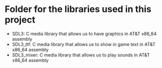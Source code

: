 # Folder for the libraries used in this project
- SDL3: C media library that allows us to have graphics in AT&T x86_64 assembly
- SDL3_ttf: C media library that allows us to show in game text in AT&T x86_64 assembly
- SDL3_mixer: C media library that allows us to play sounds in AT&T x86_64 assembly